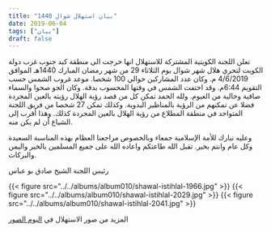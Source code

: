 ```yaml
---
title: "بيان استهلال شوال 1440"
date: 2019-06-04
tags: ["بيان"]
draft: false
---
```


تعلن اللجنة الكويتية المشتركة للاستهلال انها خرجت الى منطقة كبد جنوب غرب دولة الكويت لتحري هلال شهر شوال يوم الثلاثاء 29  من شهر رمضان المبارك 1440هـ الموافق 4/6/2019 م. وكان عدد المشاركين حوالي 100 شخصا. موعد غروب الشمس حسب التقويم 6:44م. وقد اختفت الشمس في وقتها المحسوب بدقة. وكان الجو صحوا والسماء صافية وخالية من الغيوم. ولله الحمد تمكن كل من قصد رؤية الهلال  رؤيته بالعين المجردة فضلا عن تمكنهم من الرؤية بالمناظير اليدوية. وكذلك تمكن 27 شخصا من فريق اللجنة المتواجد في منطقة المطلاع من رؤية الهلال بالعين المجردة كذلك. وهذا أقرب إلى الشياع أن لم يكن منه. 

وعليه نبارك للأمة الإسلامية جمعاء وبالخصوص مراجعنا العظام بهذه المناسبة السعيدة وكل عام وانتم بخير. تقبل الله طاعتكم واعاده الله على جميع المسلمين بالخير واليمن والبركات. 

رئيس اللجنة
الشيخ صادق بو عباس

{{< figure src="../../albums/album010/shawal-istihlal-1966.jpg" >}}
{{< figure src="../../albums/album010/shawal-istihlal-2029.jpg" >}}
{{< figure src="../../albums/album010/shawal-istihlal-2041.jpg" >}}


المزيد من صور الاستهلال في [البوم الصور](https://estihlalkwt.com/albums/)